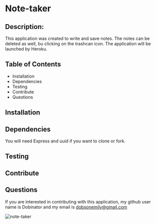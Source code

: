 # Note-taker

## Description:

This application was created to write and save notes. The notes can be deleted as well, bu clicking on the trashcan icon. The application will be launched by Heroku. 

## Table of Contents

* Installation
* Dependencies
* Testing
* Contribute
* Questions

## Installation


## Dependencies

You will need Express and uuid if you want to clone or fork.

## Testing


## Contribute



## Questions
 If you are interested in contributing with this application, my github user name is Dobinator and my email is dobsonemily@gmail.com

![note-taker](../image/screenshot.png)